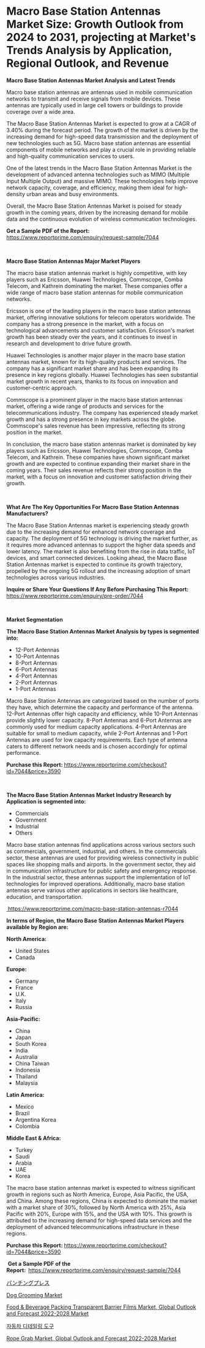 <p><h1>Macro Base Station Antennas Market Size: Growth Outlook from 2024 to 2031, projecting at Market's Trends Analysis by Application, Regional Outlook, and Revenue</h1></p><p><strong>Macro Base Station Antennas Market Analysis and Latest Trends</strong></p>
<p><p>Macro base station antennas are antennas used in mobile communication networks to transmit and receive signals from mobile devices. These antennas are typically used in large cell towers or buildings to provide coverage over a wide area.</p><p>The Macro Base Station Antennas Market is expected to grow at a CAGR of 3.40% during the forecast period. The growth of the market is driven by the increasing demand for high-speed data transmission and the deployment of new technologies such as 5G. Macro base station antennas are essential components of mobile networks and play a crucial role in providing reliable and high-quality communication services to users.</p><p>One of the latest trends in the Macro Base Station Antennas Market is the development of advanced antenna technologies such as MIMO (Multiple Input Multiple Output) and massive MIMO. These technologies help improve network capacity, coverage, and efficiency, making them ideal for high-density urban areas and busy environments.</p><p>Overall, the Macro Base Station Antennas Market is poised for steady growth in the coming years, driven by the increasing demand for mobile data and the continuous evolution of wireless communication technologies.</p></p>
<p><strong>Get a Sample PDF of the Report:&nbsp;</strong> <a href="https://www.reportprime.com/enquiry/request-sample/7044">https://www.reportprime.com/enquiry/request-sample/7044</a></p>
<p>&nbsp;</p>
<p><strong>Macro Base Station Antennas Major Market Players</strong></p>
<p><p>The macro base station antennas market is highly competitive, with key players such as Ericsson, Huawei Technologies, Commscope, Comba Telecom, and Kathrein dominating the market. These companies offer a wide range of macro base station antennas for mobile communication networks.</p><p>Ericsson is one of the leading players in the macro base station antennas market, offering innovative solutions for telecom operators worldwide. The company has a strong presence in the market, with a focus on technological advancements and customer satisfaction. Ericsson's market growth has been steady over the years, and it continues to invest in research and development to drive future growth.</p><p>Huawei Technologies is another major player in the macro base station antennas market, known for its high-quality products and services. The company has a significant market share and has been expanding its presence in key regions globally. Huawei Technologies has seen substantial market growth in recent years, thanks to its focus on innovation and customer-centric approach.</p><p>Commscope is a prominent player in the macro base station antennas market, offering a wide range of products and services for the telecommunications industry. The company has experienced steady market growth and has a strong presence in key markets across the globe. Commscope's sales revenue has been impressive, reflecting its strong position in the market.</p><p>In conclusion, the macro base station antennas market is dominated by key players such as Ericsson, Huawei Technologies, Commscope, Comba Telecom, and Kathrein. These companies have shown significant market growth and are expected to continue expanding their market share in the coming years. Their sales revenue reflects their strong position in the market, with a focus on innovation and customer satisfaction driving their growth.</p></p>
<p>&nbsp;</p>
<p><strong>What Are The Key Opportunities For Macro Base Station Antennas Manufacturers?</strong></p>
<p><p>The Macro Base Station Antennas market is experiencing steady growth due to the increasing demand for enhanced network coverage and capacity. The deployment of 5G technology is driving the market further, as it requires more advanced antennas to support the higher data speeds and lower latency. The market is also benefiting from the rise in data traffic, IoT devices, and smart connected devices. Looking ahead, the Macro Base Station Antennas market is expected to continue its growth trajectory, propelled by the ongoing 5G rollout and the increasing adoption of smart technologies across various industries.</p></p>
<p><strong>Inquire or Share Your Questions If Any Before Purchasing This Report:</strong> <a href="https://www.reportprime.com/enquiry/pre-order/7044">https://www.reportprime.com/enquiry/pre-order/7044</a></p>
<p>&nbsp;</p>
<p><strong>Market Segmentation</strong></p>
<p><strong>The Macro Base Station Antennas Market Analysis by types is segmented into:</strong></p>
<p><ul><li>12-Port Antennas</li><li>10-Port Antennas</li><li>8-Port Antennas</li><li>6-Port Antennas</li><li>4-Port Antennas</li><li>2-Port Antennas</li><li>1-Port Antennas</li></ul></p>
<p><p>Macro Base Station Antennas are categorized based on the number of ports they have, which determine the capacity and performance of the antenna. 12-Port Antennas offer high capacity and efficiency, while 10-Port Antennas provide slightly lower capacity. 8-Port Antennas and 6-Port Antennas are commonly used for medium capacity applications. 4-Port Antennas are suitable for small to medium capacity, while 2-Port Antennas and 1-Port Antennas are used for low capacity requirements. Each type of antenna caters to different network needs and is chosen accordingly for optimal performance.</p></p>
<p><strong>Purchase this Report:&nbsp;</strong><a href="https://www.reportprime.com/checkout?id=7044&price=3590">https://www.reportprime.com/checkout?id=7044&price=3590</a></p>
<p>&nbsp;</p>
<p><strong>The Macro Base Station Antennas Market Industry Research by Application is segmented into:</strong></p>
<p><ul><li>Commercials</li><li>Government</li><li>Industrial</li><li>Others</li></ul></p>
<p><p>Macro base station antennas find applications across various sectors such as commercials, government, industrial, and others. In the commercials sector, these antennas are used for providing wireless connectivity in public spaces like shopping malls and airports. In the government sector, they aid in communication infrastructure for public safety and emergency response. In the industrial sector, these antennas support the implementation of IoT technologies for improved operations. Additionally, macro base station antennas serve various other applications in sectors like healthcare, education, and transportation.</p></p>
<p><a href="https://www.reportprime.com/macro-base-station-antennas-r7044">&nbsp;https://www.reportprime.com/macro-base-station-antennas-r7044</a></p>
<p><strong>In terms of Region, the Macro Base Station Antennas Market Players available by Region are:</strong></p>
<p>
    <p> <strong> North America: </strong>
        <ul>
            <li>United States</li>
            <li>Canada</li>
        </ul>
        </p> 
    <p> <strong> Europe: </strong>
        <ul>
            <li>Germany</li>
            <li>France</li>
            <li>U.K.</li>
            <li>Italy</li>
            <li>Russia</li>
        </ul>
        </p> 
    <p> <strong> Asia-Pacific: </strong>
        <ul>
            <li>China</li>
            <li>Japan</li>
            <li>South Korea</li>
            <li>India</li>
            <li>Australia</li>
            <li>China Taiwan</li>
            <li>Indonesia</li>
            <li>Thailand</li>
            <li>Malaysia</li>
        </ul>
        </p> 
    <p> <strong> Latin America: </strong>
        <ul>
            <li>Mexico</li>
            <li>Brazil</li>
            <li>Argentina Korea</li>
            <li>Colombia</li>
        </ul>
        </p> 
    <p> <strong> Middle East & Africa: </strong>
        <ul>
            <li>Turkey</li>
            <li>Saudi</li>
            <li>Arabia</li>
            <li>UAE</li>
            <li>Korea</li>
        </ul>
    </p>
    </p>
<p><p>The macro base station antennas market is expected to witness significant growth in regions such as North America, Europe, Asia Pacific, the USA, and China. Among these regions, China is expected to dominate the market with a market share of 30%, followed by North America with 25%, Asia Pacific with 20%, Europe with 15%, and the USA with 10%. This growth is attributed to the increasing demand for high-speed data services and the deployment of advanced telecommunications infrastructure in these regions.</p></p>
<p><strong>Purchase this Report: </strong><a href="https://www.reportprime.com/checkout?id=7044&price=3590">https://www.reportprime.com/checkout?id=7044&price=3590</a></p>
<p>&nbsp;<strong>Get a Sample PDF of the Report:&nbsp;&nbsp;</strong><a href="https://www.reportprime.com/enquiry/request-sample/7044">https://www.reportprime.com/enquiry/request-sample/7044</a></p>
<p><strong></strong></p>
<p><p><a href="https://github.com/TerrellConn/Market-Research-Report-List-1/blob/main/504402175866.md">パンチングプレス</a></p><p><a href="https://issuu.com/reportprime-2/docs/dog-grooming-market-size-2030.pptx">Dog Grooming Market</a></p><p><a href="https://www.linkedin.com/pulse/analyzing-food-amp-beverage-packing-transparent-barrier-films-5rc5f">Food & Beverage Packing Transparent Barrier Films Market, Global Outlook and Forecast 2022-2028 Market</a></p><p><a href="https://github.com/laholand/Market-Research-Report-List-4/blob/main/274448071864.md">자동차 디테일링 도구</a></p><p><a href="https://www.linkedin.com/pulse/rope-grab-market-global-outlook-forecast-2022-2028-challenges-kgmmc">Rope Grab Market, Global Outlook and Forecast 2022-2028 Market</a></p></p>